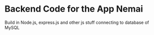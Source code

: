 # Backend Code for the App Nemai
Build in Node.js, express.js and other js stuff connecting to database of MySQL
